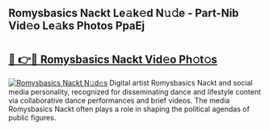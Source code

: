## Romysbasics Nackt Le𝚊k𝚎d N𝚞𝚍e - Part-Nib Vid𝚎o Le𝚊ks Photos PpaEj

# <h2><a href="http://fb3j4pz.evod.top/?m=Romysbasics+Nackt">🔗 👉🔴 Romysbasics Nackt Vid𝚎o Ph𝚘t𝚘s</a></h2>

[![Romysbasics Nackt N𝚞d𝚎s](https://i.imgur.com/8V9OHl7.gif)](http://fb3j4pz.evod.top/?m=Romysbasics+Nackt)
Digital artist Romysbasics Nackt and social media personality, recognized for disseminating dance and lifestyle content via collaborative dance performances and brief videos. The media Romysbasics Nackt often plays a role in shaping the political agendas of public figures. 
